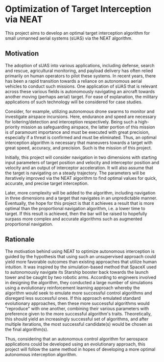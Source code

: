 # Optimization of Target Interception via NEAT

This project aims to develop an optimal target interception algorithm for small unmanned aerial systems (sUAS) via the NEAT algorithm.

## Motivation

The adoption of sUAS into various applications, including defense, search and rescue, agricultural monitoring, and payload delivery has often relied primarily on human operators to pilot these systems. In recent years, there has been a rapid transition towards a reliance on autonomous aerial vehicles to conduct such missions. One application of sUAS that is relevant across these various fields is autonomously navigating an aircraft towards another moving (perhaps aerial) target. For ease of explanation, the military applications of such technology will be considered for case studies.

Consider, for example, utilizing autonomous drone swarms to monitor and investigate airspace incursions. Here, endurance and speed are necessary for loitering/detection and interception respectively. Being such a high-priority mission as safeguarding airspace, the latter portion of this mission is of paramount importance and must be executed with great precision, especially if a threat is confirmed and must be eliminated. Thus, an optimal interception algorithm is necessary that maneuvers towards a target with great speed, accuracy, and precision. Such is the mission of this project.

Initially, this project will consider navigation in two dimensions with starting input parameters of target position and velocity and interceptor position and velocity and an output of interceptor acceleration. It will also assume that the target is navigating on a steady trajectory. The parameters will be iteratively improved via the NEAT algorithm to find optimal values for quick, accurate, and precise target interception.

Later, more complexity will be added to the algorithm, including navigation in three dimensions and a target that navigates in an unpredictable manner. Eventually, the hope for this project is that it achieves a result that is more optimal than the proportional navigation algorithm, i.e. a lower time to target. If this result is achieved, then the bar will be raised to hopefully surpass more complex and accurate algorithms such as augmented proportional navigation.

## Rationale

The motivation behind using NEAT to optimize autonomous interception is guided by the hypothesis that using such an unsupervised approach could yield more favorable outcomes than existing approaches that utilize human intuition. It was inspired by the simulation-based method that SpaceX used to autonomously navigate its Starship booster back towards the launch tower and be caught by two robotic arms. According to engineers involved in designing the algorithm, they conducted a large number of simulations using a evolutionary reinforcement learning approach whereby the algorithm would seek to emulate more successful control algorithms and disregard less successful ones. If this approach emulated standard evolutionary approaches, then these more successful algorithms would "reproduce" with one another, combining their various parameters with preference given to the more successful algorithm's traits. Theoretically, this should yield an increasingly successful set of algorithms, and after multiple iterations, the most successful candidate(s) would be chosen as the final algorithm(s).

Thus, considering that an autonomous control algorithm for aerospace applications could be developed using an evolutionary approach, this project will follow the same method in hopes of developing a more optimal autonomous interception algorithm.
